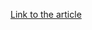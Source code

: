 [Link to the article](https://www.trellix.com/about/newsroom/stories/research/java-based-sophisticated-stealer-using-discord-bot-as-eventlistener/)
